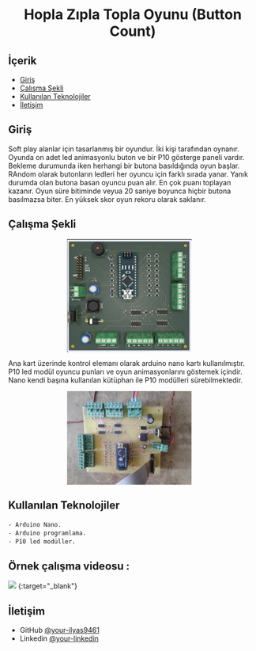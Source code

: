 
<h1 align="center">Hopla Zıpla Topla Oyunu (Button Count)</h1>

## İçerik

- [Giriş](#Giriş)
- [Çalışma Şekli](#Çalışma-Şekli)
- [Kullanılan Teknolojiler](#Kullanılan-Teknolojiler)
- [İletişim](#İletişim)

## Giriş

Soft play alanlar için tasarlanmış bir oyundur. İki kişi tarafından oynanır. Oyunda on adet led animasyonlu buton ve bir P10 gösterge paneli vardır. 
Bekleme durumunda iken herhangi bir butona basıldığında oyun  başlar. RAndom olarak butonların ledleri her oyuncu için farklı sırada yanar. Yanık durumda olan butona basan oyuncu puan alır. En çok puanı toplayan kazanır. Oyun süre bitiminde veyua 20 saniye boyunca hiçbir butona basılmazsa biter. En yüksek skor oyun rekoru olarak saklanır.

## Çalışma Şekli

<p  align="center">
     <img src="schematic-pcb/btn_say_oyun.jpg" alt="mlx90614" width="50%" height="30%" align="center" style="margin-right:15px" border: 5px solid #555>
</p>



Ana kart üzerinde kontrol elemanı olarak arduino nano kartı kullanılmıştır. P10 led modül oyuncu punları ve oyun animasyonlarını göstemek içindir. Nano kendi başına kullanılan kütüphan ile P10 modülleri sürebilmektedir.

<p  align="center">
     <img src="schematic-pcb/pcb-yerlesim.jpg" alt="mlx90614" width="50%" height="30%" align="center" style="margin-right:15px" border: 5px solid #555>
</p>



## Kullanılan Teknolojiler

```bash
- Arduino Nano.
- Arduino programlama.
- P10 led modüller.


```

## Örnek çalışma videosu :

[![](https://camo.githubusercontent.com/241d4106ff5edca2ee25e04dcf4546fad9d20b626f7a10990307e8f83e95459f/68747470733a2f2f696d672e736869656c64732e696f2f62616467652f796f75747562652d2532334646303030302e7376673f267374796c653d666f722d7468652d6261646765266c6f676f3d796f7574756265266c6f676f436f6c6f723d7768697465253232)](https://youtu.be/Q9nUwOI7k6M) {:target="_blank"}

## İletişim

- GitHub [@your-ilyas9461](https://github.com/ilyas9461)
- Linkedin [@your-linkedin](https://www.linkedin.com/in/ilyas-yağcioğlu-6a6b17217)
